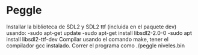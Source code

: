 # Peggle
Installar la biblioteca de SDL2 y SDL2 ttf (incluida en el paquete dev) usando:
-sudo apt-get update
-sudo apt-get install libsdl2-2.0-0
-sudo apt install libsdl2-ttf-dev
Compilar usando el comando make, tener el compilador gcc instalado. 
Correr el programa como ./peggle niveles.bin
